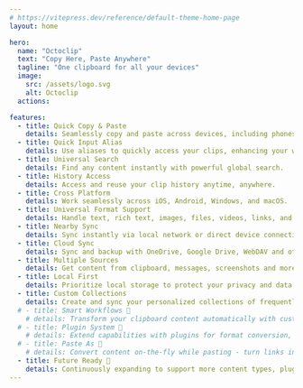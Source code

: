 ```yaml
---
# https://vitepress.dev/reference/default-theme-home-page
layout: home

hero:
  name: "Octoclip"
  text: "Copy Here, Paste Anywhere"
  tagline: "One clipboard for all your devices"
  image:
    src: /assets/logo.svg
    alt: Octoclip
  actions:

features:
  - title: Quick Copy & Paste
    details: Seamlessly copy and paste across devices, including phones, computers, and tablets.
  - title: Quick Input Alias
    details: Use aliases to quickly access your clips, enhancing your workflow efficiency.
  - title: Universal Search
    details: Find any content instantly with powerful global search.
  - title: History Access
    details: Access and reuse your clip history anytime, anywhere.
  - title: Cross Platform
    details: Work seamlessly across iOS, Android, Windows, and macOS.
  - title: Universal Format Support
    details: Handle text, rich text, images, files, videos, links, and colors.
  - title: Nearby Sync
    details: Sync instantly via local network or direct device connections for all usage scenarios.
  - title: Cloud Sync
    details: Sync and backup with OneDrive, Google Drive, WebDAV and other cloud services, keeping your content available anywhere.
  - title: Multiple Sources
    details: Get content from clipboard, messages, screenshots and more.
  - title: Local First
    details: Prioritize local storage to protect your privacy and data security.
  - title: Custom Collections
    details: Create and sync your personalized collections of frequently used content across devices.
  # - title: Smart Workflows 🚧
    # details: Transform your clipboard content automatically with custom workflows, like converting links to QR codes instantly.
  # - title: Plugin System 🚧
    # details: Extend capabilities with plugins for format conversion, content processing, and integration with other tools.
  # - title: Paste As 🚧
    # details: Convert content on-the-fly while pasting - turn links into QR codes, text into images, and more with plugin support.
  - title: Future Ready 🚧
    details: Continuously expanding to support more content types, plugins, and workflow automation.
---
```



